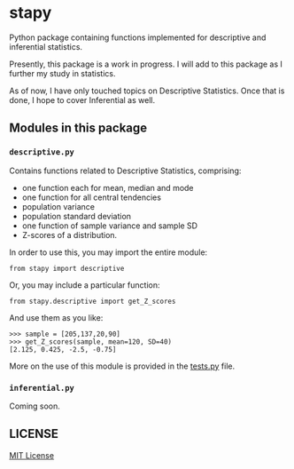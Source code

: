 # stapy

Python package containing functions implemented for descriptive and inferential statistics.

Presently, this package is a work in progress. I will add to this package as I further my study in statistics.

As of now, I have only touched topics on Descriptive Statistics. Once that is done, I hope to cover Inferential as well.

## Modules in this package

### `descriptive.py`
Contains functions related to Descriptive Statistics, comprising:
- one function each for mean, median and mode
- one function for all central tendencies 
- population variance
- population standard deviation
- one function of sample variance and sample SD
- Z-scores of a distribution.

In order to use this, you may import the entire module:
```
from stapy import descriptive
```
Or, you may include a particular function:
```
from stapy.descriptive import get_Z_scores
```
And use them as you like:
```
>>> sample = [205,137,20,90]
>>> get_Z_scores(sample, mean=120, SD=40)
[2.125, 0.425, -2.5, -0.75]
```

More on the use of this module is provided in the [tests.py](https://github.com/rafi007akhtar/stapy/blob/master/tests.py) file.

### `inferential.py`
Coming soon.

## LICENSE
[MIT License](https://github.com/rafi007akhtar/stapy/blob/master/LICENSE)
